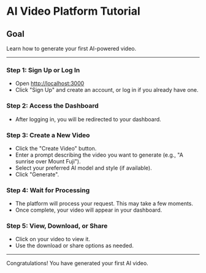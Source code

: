 # AI Video Platform Tutorial

## Goal

Learn how to generate your first AI-powered video.

---

### Step 1: Sign Up or Log In

- Open [http://localhost:3000](http://localhost:3000)
- Click "Sign Up" and create an account, or log in if you already have one.

### Step 2: Access the Dashboard

- After logging in, you will be redirected to your dashboard.

### Step 3: Create a New Video

- Click the "Create Video" button.
- Enter a prompt describing the video you want to generate (e.g., "A sunrise over Mount Fuji").
- Select your preferred AI model and style (if available).
- Click "Generate".

### Step 4: Wait for Processing

- The platform will process your request. This may take a few moments.
- Once complete, your video will appear in your dashboard.

### Step 5: View, Download, or Share

- Click on your video to view it.
- Use the download or share options as needed.

---

Congratulations! You have generated your first AI video.
